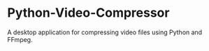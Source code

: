 # Python-Video-Compressor
A desktop application for compressing video files using Python and FFmpeg.
